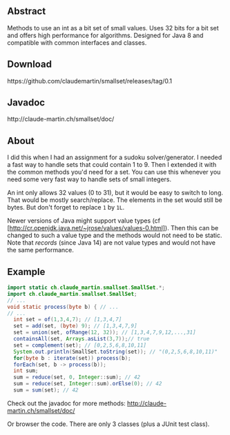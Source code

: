 <h2>Abstract</h2>
Methods to use an int as a bit set of small values. Uses 32 bits for a bit set and offers high performance for algorithms. Designed for Java 8 and compatible with common interfaces and classes.

<h2>Download</h2>
https://github.com/claudemartin/smallset/releases/tag/0.1

<h2>Javadoc</h2>
http://claude-martin.ch/smallset/doc/

<h2>About</h2>
I did this when I had an assignment for a sudoku solver/generator. I needed a fast way to handle sets that could contain 1 to 9. Then I extended it with the common methods you'd need for a set. You can use this whenever you need some very fast way to handle sets of small integers.

An int only allows 32 values (0 to 31), but it would be easy to switch to long. That would be mostly search/replace. The elements in the set would still be bytes. But don't forget to replace `1` by `1L`. 

Newer versions of Java might support value types (cf [http://cr.openjdk.java.net/~jrose/values/values-0.html]). Then this can be changed to such a value type and the methods would not need to be static. Note that *records* (since Java 14) are not value types and would not have the same performance. 

<h2>Example</h2>

```java
import static ch.claude_martin.smallset.SmallSet.*;
import ch.claude_martin.smallset.SmallSet;
// ...
void static process(byte b) { // ...
// ...
  int set = of(1,3,4,7); // [1,3,4,7]
  set = add(set, (byte) 9); // [1,3,4,7,9]
  set = union(set, ofRange(12, 32)); // [1,3,4,7,9,12,...,31]
  containsAll(set, Arrays.asList(3,7));// true
  set = complement(set); // [0,2,5,6,8,10,11]
  System.out.println(SmallSet.toString(set)); // "(0,2,5,6,8,10,11)"
  for(byte b : iterate(set)) process(b);
  forEach(set, b -> process(b)); 
  int sum;
  sum = reduce(set, 0, Integer::sum); // 42
  sum = reduce(set, Integer::sum).orElse(0); // 42
  sum = sum(set); // 42
```

Check out the javadoc for more methods:
http://claude-martin.ch/smallset/doc/

Or browser the code. There are only 3 classes (plus a JUnit test class).
